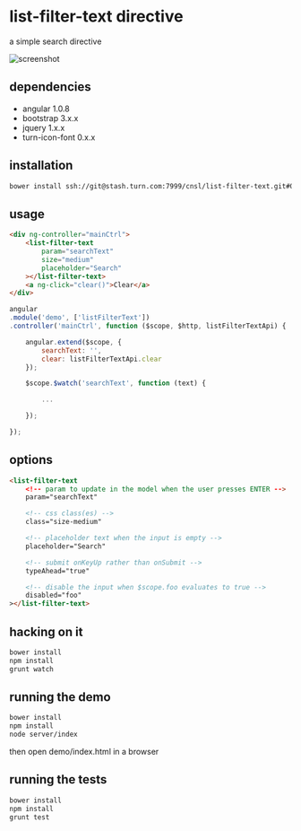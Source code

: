list-filter-text directive
==========================

a simple search directive

![screenshot](https://stash.turn.com/projects/CNSL/repos/list-filter-text/browse/screenie.png?raw&at=alpha)

## dependencies

- angular 1.0.8
- bootstrap 3.x.x
- jquery 1.x.x
- turn-icon-font 0.x.x

## installation

```bash
bower install ssh://git@stash.turn.com:7999/cnsl/list-filter-text.git#0.x.x
```

## usage

```html
<div ng-controller="mainCtrl">
	<list-filter-text
		param="searchText"
		size="medium"
		placeholder="Search"
	></list-filter-text>
	<a ng-click="clear()">Clear</a>
</div>
```

```js
angular
.module('demo', ['listFilterText'])
.controller('mainCtrl', function ($scope, $http, listFilterTextApi) {

	angular.extend($scope, {
		searchText: '',
		clear: listFilterTextApi.clear
	});

	$scope.$watch('searchText', function (text) {

		...

	});

});
```

## options

```html
<list-filter-text
	<!-- param to update in the model when the user presses ENTER -->
	param="searchText"

	<!-- css class(es) -->
	class="size-medium"

	<!-- placeholder text when the input is empty -->
	placeholder="Search"

	<!-- submit onKeyUp rather than onSubmit -->
	typeAhead="true"

	<!-- disable the input when $scope.foo evaluates to true -->
	disabled="foo"
></list-filter-text>
```

## hacking on it

```bash
bower install
npm install
grunt watch
```

## running the demo

```bash
bower install
npm install
node server/index
```

then open demo/index.html in a browser

## running the tests

```bash
bower install
npm install
grunt test
```